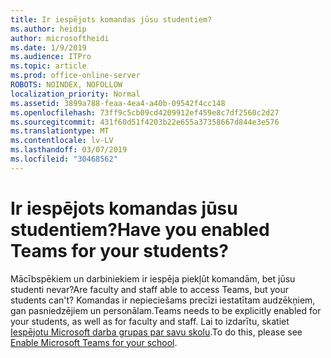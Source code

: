 ```yaml
---
title: Ir iespējots komandas jūsu studentiem?
ms.author: heidip
author: microsoftheidi
ms.date: 1/9/2019
ms.audience: ITPro
ms.topic: article
ms.prod: office-online-server
ROBOTS: NOINDEX, NOFOLLOW
localization_priority: Normal
ms.assetid: 3899a788-feaa-4ea4-a40b-09542f4cc148
ms.openlocfilehash: 73ff9c5cb09cd4209912ef459e8c7df2560c2d27
ms.sourcegitcommit: 431f60d51f4203b22e655a37358667d844e3e576
ms.translationtype: MT
ms.contentlocale: lv-LV
ms.lasthandoff: 03/07/2019
ms.locfileid: "30468562"
---
```

# <a name="have-you-enabled-teams-for-your-students"></a><span data-ttu-id="0a60e-102">Ir iespējots komandas jūsu studentiem?</span><span class="sxs-lookup"><span data-stu-id="0a60e-102">Have you enabled Teams for your students?</span></span>


<span data-ttu-id="0a60e-103">Mācībspēkiem un darbiniekiem ir iespēja piekļūt komandām, bet jūsu studenti nevar?</span><span class="sxs-lookup"><span data-stu-id="0a60e-103">Are faculty and staff able to access Teams, but your students can't?</span></span> <span data-ttu-id="0a60e-104">Komandas ir nepieciešams precīzi iestatītam audzēkņiem, gan pasniedzējiem un personālam.</span><span class="sxs-lookup"><span data-stu-id="0a60e-104">Teams needs to be explicitly enabled for your students, as well as for faculty and staff.</span></span> <span data-ttu-id="0a60e-105">Lai to izdarītu, skatiet [Iespējotu Microsoft darba grupas par savu skolu](https://docs.microsoft.com/education/get-started/enable-microsoft-teams).</span><span class="sxs-lookup"><span data-stu-id="0a60e-105">To do this, please see [Enable Microsoft Teams for your school](https://docs.microsoft.com/education/get-started/enable-microsoft-teams).</span></span>
  

